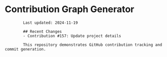 # Contribution Graph Generator
            
            Last updated: 2024-11-19
            
            ## Recent Changes
            - Contribution #157: Update project details
            
            This repository demonstrates GitHub contribution tracking and commit generation.
        